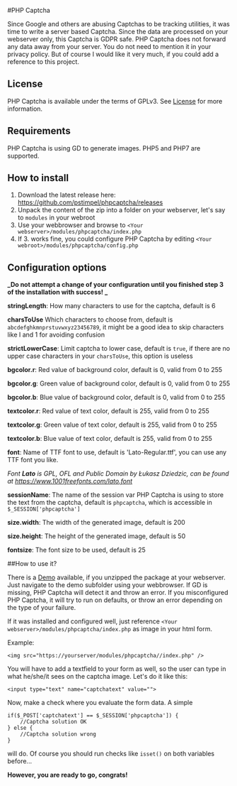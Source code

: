 #PHP Captcha

Since Google and others are abusing Captchas to be tracking utilities, it was time to write a server based Captcha. Since the data are processed on your webserver only, this Captcha is GDPR safe. PHP Captcha does not forward any data away from your server. You do not need to mention it in your privacy policy. But of course I would like it very much, if you could add a reference to this project.

## License

PHP Captcha is available under the terms of GPLv3. See [License](LICENSE) for more information.

## Requirements

PHP Captcha is using GD to generate images. PHP5 and PHP7 are supported.

## How to install

1. Download the latest release here: https://github.com/pstimpel/phpcaptcha/releases
2. Unpack the content of the zip into a folder on your webserver, let's say to `modules` in your webroot
3. Use your webbrowser and browse to `<Your webserver>/modules/phpcaptcha/index.php`
4. If 3. works fine, you could configure PHP Captcha by editing `<Your webroot>/modules/phpcaptcha/config.php`

## Configuration options

**_Do not attempt a change of your configuration until you finished step 3 of the installation with success! _**

**stringLength**: How many characters to use for the captcha, default is 6
    
**charsToUse** Which characters to choose from, default is `abcdefghkmnprstuvwxyz23456789`, it might be a good idea to skip characters like I and 1 for avoiding confusion

**strictLowerCase**: Limit captcha to lower case, default is `true`, if there are no upper case characters in your `charsToUse`, this option is useless 

**bgcolor.r**: Red value of background color, default is 0, valid from 0 to 255 

**bgcolor.g**: Green value of background color, default is 0, valid from 0 to 255 

**bgcolor.b**: Blue value of background color, default is 0, valid from 0 to 255 

**textcolor.r**: Red value of text color, default is 255, valid from 0 to 255 

**textcolor.g**: Green value of text color, default is 255, valid from 0 to 255 

**textcolor.b**: Blue value of text color, default is 255, valid from 0 to 255 

**font**: Name of TTF font to use, default is 'Lato-Regular.ttf', you can use any TTF font you like.

*Font **Lato** is GPL, OFL and Public Domain by Łukasz Dziedzic, can be found at https://www.1001freefonts.com/lato.font*
    
**sessionName**: The name of the session var PHP Captcha is using to store the text from the captcha, default is `phpcaptcha`, which is accessible in `$_SESSION['phpcaptcha']`
    
**size.width**: The width of the generated image, default is 200

**size.height**: The height of the generated image, default is 50

**fontsize**: The font size to be used, default is 25

##How to use it?

There is a [Demo](demo/) available, if you unzipped the package at your webserver. Just navigate to the demo subfolder using your webbrowser. If GD is missing, PHP Captcha will detect it and throw an error. If you misconfigured PHP Captcha, it will try to run on defaults, or throw an error depending on the type of your failure.

If it was installed and configured well, just reference `<Your webserver>/modules/phpcaptcha/index.php` as image in your html form.

Example: 

    <img src="https://yourserver/modules/phpcaptcha//index.php" />

You will have to add a textfield to your form as well, so the user can type in what he/she/it sees on the captcha image. Let's do it like this:

    <input type="text" name="captchatext" value="">

Now, make a check where you evaluate the form data. A simple

    if($_POST['captchatext'] == $_SESSION['phpcaptcha']) {
        //Captcha solution OK
    } else {
        //Captcha solution wrong
    }


will do. Of course you should run checks like `isset()` on both variables before...

**However, you are ready to go, congrats!**
